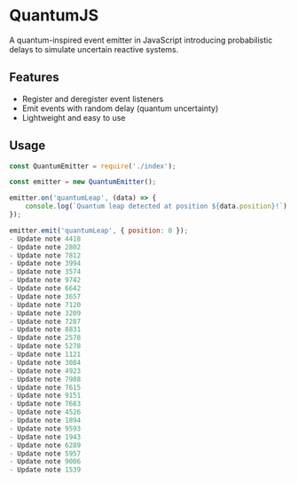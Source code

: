 # QuantumJS

A quantum-inspired event emitter in JavaScript introducing probabilistic delays to simulate uncertain reactive systems.

## Features

- Register and deregister event listeners
- Emit events with random delay (quantum uncertainty)
- Lightweight and easy to use

## Usage

```js
const QuantumEmitter = require('./index');

const emitter = new QuantumEmitter();

emitter.on('quantumLeap', (data) => {
    console.log(`Quantum leap detected at position ${data.position}!`);
});

emitter.emit('quantumLeap', { position: 0 });
- Update note 4418
- Update note 2802
- Update note 7812
- Update note 3994
- Update note 3574
- Update note 9742
- Update note 6642
- Update note 3657
- Update note 7120
- Update note 3209
- Update note 7287
- Update note 8831
- Update note 2578
- Update note 5278
- Update note 1121
- Update note 3084
- Update note 4923
- Update note 7988
- Update note 7615
- Update note 9151
- Update note 7683
- Update note 4526
- Update note 1894
- Update note 9593
- Update note 1943
- Update note 6289
- Update note 5957
- Update note 9006
- Update note 1539
